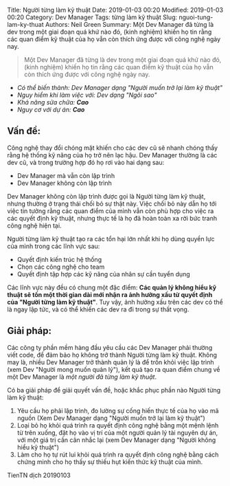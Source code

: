 Title: Người từng làm kỹ thuật
Date: 2019-01-03 00:20
Modified: 2019-01-03 00:20 
Category: Dev Manager
Tags: từng làm kỹ thuật
Slug: nguoi-tung-lam-ky-thuat
Authors: Neil Green
Summary: Một Dev Manager đã từng là dev trong một giai đoạn quá khứ nào đó, (kinh nghiệm) khiến họ tin rằng các quan điểm kỹ thuật của họ vẫn còn thích ứng được với công nghệ ngày nay.

> Một Dev Manager đã từng là dev trong một giai đoạn quá khứ nào đó, (kinh nghiệm) khiến họ tin rằng các quan điểm kỹ thuật của họ vẫn còn thích ứng được với công nghệ ngày nay.

* _Có thể biến thành: Dev Manager dạng "Người muốn trở lại làm kỹ thuật"_
* _Nguy hiểm khi làm việc với: Dev dạng "Ngôi sao"_
* _Khả năng sửa chữa: **Cao**_
* _Nguy cơ với dự án: **Cao**_

## Vấn đề:

Công nghệ thay đổi chóng mặt khiến cho các dev cũ sẽ nhanh chóng thấy rằng hệ thống kỹ năng của họ trở nên lạc hậu. Dev Manager thường là các dev cũ, và trong trường hợp đó họ rơi vào hai dạng sau:

* Dev Manager mà vẫn còn lập trình
* Dev Manager không còn lập trình

Dev Manager không còn lập trình được gọi là Người từng làm kỹ thuật, nhưng thường ở trạng thái chối bỏ sự thật này. Việc chối bỏ này dẫn họ tới việc tin tưởng rằng các quan điểm của mình vẫn còn phù hợp cho việc ra các quyết định kỹ thuật, nhưng thực tế là họ đã hoàn toàn xa rời bức tranh công nghệ hiện tại.

Người từng làm kỹ thuật tạo ra các tổn hại lớn nhất khi họ dùng quyền lực của mình trong các lĩnh vực sau:

* Quyết định kiến trúc hệ thống
* Chọn các công nghệ cho team
* Quyết định tập hợp các kỹ năng của nhân sự cần tuyển dụng

Các lĩnh vực này đều có chung một đặc điểm: **Các quản lý không hiểu kỹ thuật sẽ tốn một thời gian dài mới nhận ra ảnh hưởng xấu từ quyết định của "Người từng làm kỹ thuật"**. Tuy vậy, ảnh hưởng xấu trên các dev có thể là ngay lập tức, và có thể khiến các dev ra đi trong sự thất vọng.

## Giải pháp:

Các công ty phần mềm hàng đầu yêu cầu các Dev Manager phải thường viết code, để đảm bảo họ không trở thành Người từng làm kỹ thuật. Không may là, nhiều Dev Manager trở thành quản lý là để trốn khỏi việc lập trình (xem Dev "Người mong muốn quản lý"), kết quả tạo ra quan điểm chung về một Dev Manager là _một người đã từng làm kỹ thuật_.

Có ba giải pháp để giải quyết vấn đề, hoặc khắc phục phần nào Người từng làm kỹ thuật:

1. Yêu cầu họ phải lập trình, đo lường sự cống hiến thực tế của họ vào mã nguồn (Xem Dev Manager dạng "Người muốn trở lại làm kỹ thuật")
2. Loại bỏ họ khỏi quá trình ra quyết định công nghệ bằng một mệnh lệnh từ trên xuống, đặt họ vào vị trí của một người quản lý tài nguyên dự án, với một giá trị cần cân nhắc lại (xem Dev Manager dạng "Người không hiểu kỹ thuật")
3. Làm cho họ tự rút lui khỏi quá trình ra quyết định công nghệ bằng cách chứng minh cho họ thấy sự thiếu hụt kiến thức kỹ thuật của mình.


TienTN dịch 20190103  
